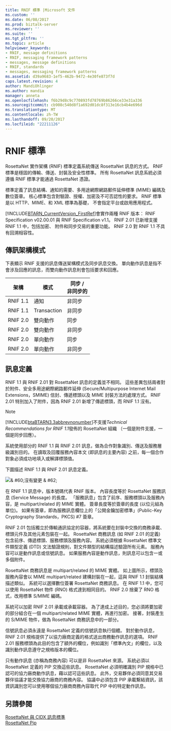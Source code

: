 ```yaml
---
title: RNIF 標準 |Microsoft 文件
ms.custom: ''
ms.date: 06/08/2017
ms.prod: biztalk-server
ms.reviewer: ''
ms.suite: ''
ms.tgt_pltfrm: ''
ms.topic: article
helpviewer_keywords:
- RNIF, message definitions
- RNIF, messaging framework patterns
- messages, message definitions
- RNIF, standards
- messages, messaging framework patterns
ms.assetid: d39a9683-1ef5-462b-9472-4e30fe873f7d
caps.latest.revision: 4
author: MandiOhlinger
ms.author: mandia
manager: anneta
ms.openlocfilehash: f6b29d8c9c770893fd78769b86266ce33e31a336
ms.sourcegitcommit: cb908c540d8f1a692d01dc8f313e16cb4b4e696d
ms.translationtype: MT
ms.contentlocale: zh-TW
ms.lasthandoff: 09/20/2017
ms.locfileid: "22211126"
---
```

# <a name="rnif-standard"></a>RNIF 標準
RosettaNet 實作架構 (RNIF) 標準定義系統傳送 RosettaNet 訊息的方式。 RNIF 標準是穩固的傳輸、傳送、封裝及安全性標準。 所有 RosettaNet 訊息系統必須遵循 RNIF 標準才能通過 RosettaNet 憑證。  
  
 標準定義了訊息結構、通知的需要、多用途網際網路郵件延伸標準 (MIME) 編碼及數位簽章。 核心標準包含對驗證、授權、加密及不可否認性的要求。 RNIF 標準是以 HTTP、MIME、和 XML 標準為基礎， 不會指定平台或啟用應用程式。  
  
 [!INCLUDE[BTARN_CurrentVersion_FirstRef](../../includes/btarn-currentversion-firstref-md.md)]會實作兩種 RNIF 版本： RNIF Specification v02.00.01 與 RNIF Specification v1.1。 RNIF 2.01 已新增支援 RNIF 1.1 中，包括加密、 附件和同步交易的重要功能。 RNIF 2.0 對 RNIF 1.1 不具有回溯相容性。  
  
## <a name="messaging-framework-patterns"></a>傳訊架構模式  
 下表顯示 RNIF 支援的訊息傳送架構模式及同步訊息交換。 單向動作訊息是指不會涉及回應的訊息，而雙向動作訊息則會包括要求和回應。  
  
|架構|模式|同步 /<br />非同步的|  
|---------------|-------------|---------------------------------|  
|RNIF 1.1|通知|非同步|  
|RNIF 1.1|Transaction|非同步|  
|RNIF 2.0|雙向動作|同步|  
|RNIF 2.0|雙向動作|非同步|  
|RNIF 2.0|單向動作|同步|  
|RNIF 2.0|單向動作|非同步|  
  
## <a name="message-definitions"></a>訊息定義  
 RNIF 1.1 與 RNIF 2.01 對 RosettaNet 訊息的定義並不相同。 這些差異包括兩者對於附件、安全多用途網際網路郵件延伸 (Secure/Multipurpose Internet Mail Extensions，SMIME) 信封、傳遞標頭以及 MIME 封裝方法的處理方式。 RNIF 2.01 特別加入了附件，因為 RNIF 2.01 新增了傳遞標頭，而 RNIF 1.1 沒有。  
  
> [!NOTE]
>  [!INCLUDE[btaBTARN3.3abbrevnonumber](../../includes/btabtarn3-3abbrevnonumber-md.md)]不支援*Technical Recommendations for RNIF 1.1*發佈的 RosettaNet 組織 （一個是附件支援，一個是同步回應）。  
  
 系統使用部分的 RNIF 1.1 與 RNIF 2.01 訊息，做為合作對象識別、傳送及服務層級識別目的。 在讀取及回覆服務內容本文 (即訊息的主要內容) 之前，每一個合作對象必須成功地填入或解譯標頭值。  
  
 下圖描述 RNIF 1.1 與 RNIF 2.01 訊息定義。  
  
 ![& #60;沒有變更 & #62;](../../adapters-and-accelerators/accelerator-rosettanet/media/rn3-rnif-message-definitions.gif "RN3_RNIF_Message_Definitions")  
  
 在 RNIF 1.1 訊息中，版本號碼代表 RNIF 版本。 內容長度等於 RosettaNet 服務訊息 (Service Message) 的長度。 「服務訊息」包含了前序、服務標頭以及服務內容，是 multipart/related 的 MIME 實體。 簽章長度等於簽章的長度 (以位元組為單位)。 如果有簽章，即為服務訊息欄位上的「公開金鑰加密標準」(Public-Key Cryptography Standards，PKCS) #7 簽章。  
  
 RNIF 2.01 包括獨立於傳輸通訊協定的容器，將系統要在封裝中交換的商務承載、標頭元件及其他元素包裝在一起。 RosettaNet 商務訊息 (如 RNIF 2.01 的定義) 包含前序、傳遞標頭、服務標頭及服務內容。 系統必須根據 RosettaNet 標準文件類型定義 (DTD) 文法驗證規則，對文件類型的結構描述驗證所有元素。 服務內容可以是動作訊息或信號訊息。 如果服務內容是動作訊息，則訊息可以包含一或多個附件。  
  
 RosettaNet 商務訊息是 multipart/related 的 MIME 實體。 如上圖所示，標頭及服務內容會以 MIME multipart/related 建構封裝在一起，這與 RNIF 1.1 封裝結構描述類似。 系統可以選擇數位簽署 RosettaNet 商務訊息。 在 RNIF 1.1 中，您可以使用 RosettaNet 物件 (RNO) 格式達到相同目的。 RNIF 2.0 捨棄了 RNO 格式，改用標準 S/MIME 編碼。  
  
 系統可以加密 RNIF 2.01 承載或承載容器。 為了達成上述目的，您必須將要加密的部分組合在一個 multipart/related MIME 實體，再進行加密。 接著，封裝產生的 S/MIME 物件，做為 RosettaNet 商務訊息中的一部分。  
  
 信號訊息必須永遠是 RosettaNet 定義的信號訊息執行個體。 對於動作訊息，RNIF 2.01 規格提供了以協力廠商定義的格式送出商務動作訊息的選項。 RNIF 2.01 服務標頭為此目的包含了額外的欄位，例如識別「標準內文」的欄位，以及識別動作訊息遵守之規格版本的欄位。  
  
 只有動作訊息 (亦稱為商務內容) 可以是非 RosettaNet 來源。 系統必須以 RosettaNet 定義的 PIP 交換這些訊息。 RosettaNet 必須明確識別 PIP 規格中已認可的協力廠商動作訊息，藉以認可這些訊息。 此外，交易夥伴必須同意其交易夥伴協議才能交換協力廠商的商務內容。 協議中必須包含 PIP 承載繫結資訊，該資訊識別您可以使用哪個協力廠商商務內容取代 PIP 中的特定動作訊息。  
  
## <a name="see-also"></a>另請參閱  
 [RosettaNet 與 CIDX 訊息標準](../../adapters-and-accelerators/accelerator-rosettanet/rosettanet-and-cidx-messaging-standards.md)   
 [RosettaNet Pip](../../adapters-and-accelerators/accelerator-rosettanet/rosettanet-pips.md)